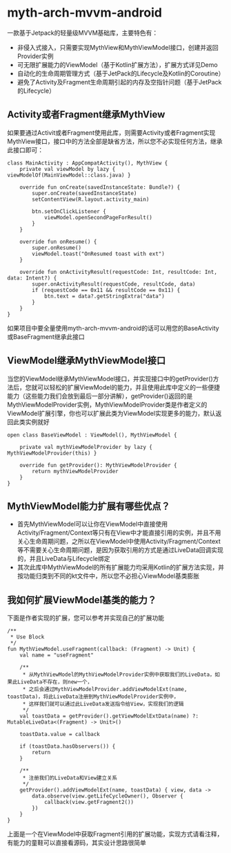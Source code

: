 myth-arch-mvvm-android
=

一款基于Jetpack的轻量级MVVM基础库，主要特色有：

* 非侵入式接入，只需要实现MythView和MythViewModel接口，创建并返回Provider实例
* 可无限扩展能力的ViewModel（基于Kotlin扩展方法），扩展方式详见Demo
* 自动化的生命周期管理方式（基于JetPack的Lifecycle及Kotlin的Coroutine）
* 避免了Activity及Fragment生命周期引起的内存及空指针问题（基于JetPack的Lifecycle）

Activity或者Fragment继承MythView
-
如果要通过Activit或者Fragment使用此库，则需要Activity或者Fragment实现MythView接口，接口中的方法全部是缺省方法，所以您不必实现任何方法，继承此接口即可：

```
class MainActivity : AppCompatActivity(), MythView {
    private val viewModel by lazy { viewModelOf(MainViewModel::class.java) }

    override fun onCreate(savedInstanceState: Bundle?) {
        super.onCreate(savedInstanceState)
        setContentView(R.layout.activity_main)

        btn.setOnClickListener {
            viewModel.openSecondPageForResult()
        }
    }

    override fun onResume() {
        super.onResume()
        viewModel.toast("OnResumed toast with ext")
    }

    override fun onActivityResult(requestCode: Int, resultCode: Int, data: Intent?) {
        super.onActivityResult(requestCode, resultCode, data)
        if (requestCode == 0x11 && resultCode == 0x11) {
            btn.text = data?.getStringExtra("data")
        }
    }
}
```

如果项目中要全量使用myth-arch-mvvm-android的话可以用您的BaseActivity或BaseFragment继承此接口


ViewModel继承MythViewModel接口
-
当您的ViewModel继承MythViewModel接口，并实现接口中的getProvider()方法后，您就可以轻松的扩展ViewModel的能力，并且使用此库中定义的一些便捷
能力（这些能力我们会放到最后一部分讲解），getProvider()返回的是MythViewModelProvider实例，MythViewModelProvider类是作者定义的ViewModel扩展引擎，你也可以扩展此类为ViewModel实现更多的能力，默认返回此类实例就好

```
open class BaseViewModel : ViewModel(), MythViewModel {

    private val mythViewModelProvider by lazy { MythViewModelProvider(this) }

    override fun getProvider(): MythViewModelProvider {
        return mythViewModelProvider
    }
}
```

MythViewModel能力扩展有哪些优点？
-
* 首先MythViewModel可以让你在ViewModel中直接使用Activity/Fragment/Context等只有在View中才能直接引用的实例，并且不用关心生命周期问题，之所以在ViewModel中使用Activity/Fragment/Context等不需要关心生命周期问题，是因为获取引用的方式是通过LiveData回调实现的，并且LiveData与Lifecycle绑定
* 其次此库中MythViewModel的所有扩展能力均采用Kotlin的扩展方法实现，并按功能归类到不同的kt文件中，所以您不必担心ViewModel基类膨胀


我如何扩展ViewModel基类的能力？
-
下面是作者实现的扩展，您可以参考并实现自己的扩展功能

```
/**
 * Use Block
 */
fun MythViewModel.useFragment(callback: (Fragment) -> Unit) {
    val name = "useFragment"

    /**
     * 从MythViewModel的MythViewModelProvider实例中获取我们的LiveData，如果此LiveData不存在，则new一个，
     * 之后会通过MythViewModelProvider.addViewModelExt(name, toastData)，将此LiveData注册到MythViewModelProvider实例中，
     * 这样我们就可以通过此LiveData发送指令给View，实现我们的逻辑
     */
    val toastData = getProvider().getViewModelExtData(name) ?: MutableLiveData<(Fragment) -> Unit>()

    toastData.value = callback

    if (toastData.hasObservers()) {
        return
    }

    /**
     * 注册我们的LiveData和View建立关系
     */
    getProvider().addViewModelExt(name, toastData) { view, data ->
        data.observe(view.getLifeCycleOwner(), Observer {
            callback(view.getFragment2())
        })
    }
}
```

上面是一个在ViewModel中获取Fragment引用的扩展功能，实现方式请看注释，有能力的童鞋可以直接看源码，其实设计思路很简单




